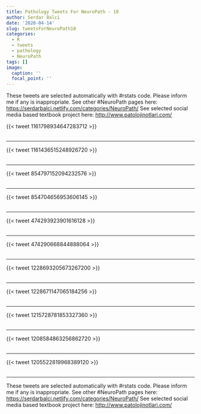 ```yaml
---
title: Pathology Tweets For NeuroPath - 10
author: Serdar Balci
date: '2020-04-14'
slug: tweetsForNeuroPath10
categories:
  - R
  - tweets
  - pathology
  - NeuroPath
tags: []
image:
  caption: ''
  focal_point: ''
---
```



These tweets are selected automatically with #rstats code. Please inform me if any is inappropriate.
See other #NeuroPath pages here: https://serdarbalci.netlify.com/categories/NeuroPath/ 
See selected social media based textbook project here: http://www.patolojinotlari.com/

{{< tweet 1161798934647283712 >}}
<br>
<br>
<hr>
{{< tweet 1161436515248926720 >}}
<br>
<br>
<hr>
{{< tweet 854797152094232576 >}}
<br>
<br>
<hr>
{{< tweet 854704656953606145 >}}
<br>
<br>
<hr>
{{< tweet 474293923901616128 >}}
<br>
<br>
<hr>
{{< tweet 474290668844888064 >}}
<br>
<br>
<hr>
{{< tweet 1228693205673267200 >}}
<br>
<br>
<hr>
{{< tweet 1228671147065184256 >}}
<br>
<br>
<hr>
{{< tweet 1215728781853327360 >}}
<br>
<br>
<hr>
{{< tweet 1208584863256862720 >}}
<br>
<br>
<hr>
{{< tweet 1205522819968389120 >}}
<br>
<br>
<hr>


These tweets are selected automatically with #rstats code. Please inform me if any is inappropriate.
See other #NeuroPath pages here: https://serdarbalci.netlify.com/categories/NeuroPath/ 
See selected social media based textbook project here: http://www.patolojinotlari.com/
